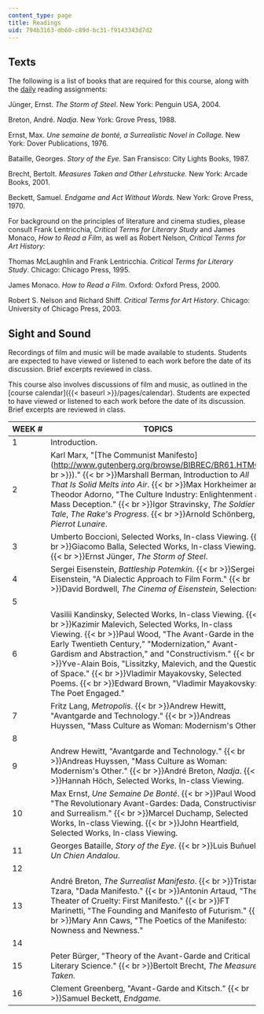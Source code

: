 ```yaml
---
content_type: page
title: Readings
uid: 794b3163-db60-c89d-bc31-f9143343d7d2
---
```


Texts
-----

The following is a list of books that are required for this course, along with the [daily](#daily) reading assignments:

Jünger, Ernst. _The Storm of Steel_. New York: Penguin USA, 2004.

Breton, André. _Nadja_. New York: Grove Press, 1988.

Ernst, Max. _Une semaine de bonté, a Surrealistic Novel in Collage._ New York: Dover Publications, 1976.

Bataille, Georges. _Story of the Eye._ San Fransisco: City Lights Books, 1987.

Brecht, Bertolt. _Measures Taken and Other Lehrstucke._ New York: Arcade Books, 2001.

Beckett, Samuel. _Endgame and Act Without Words._ New York: Grove Press, 1970.

For background on the principles of literature and cinema studies, please consult Frank Lentricchia, _Critical Terms for Literary Study_ and James Monaco, _How to Read a Film_, as well as Robert Nelson, _Critical Terms for Art History:_  
  
Thomas McLaughlin and Frank Lentricchia. _Critical Terms for Literary Study_. Chicago: Chicago Press, 1995.

James Monaco. _How to Read a Film_. Oxford: Oxford Press, 2000.

Robert S. Nelson and Richard Shiff. _Critical Terms for Art History_. Chicago: University of Chicago Press, 2003.

Sight and Sound
---------------

Recordings of film and music will be made available to students. Students are expected to have viewed or listened to each work before the date of its discussion. Brief excerpts reviewed in class.

This course also involves discussions of film and music, as outlined in the [course calendar]({{< baseurl >}}/pages/calendar). Students are expected to have viewed or listened to each work before the date of its discussion. Brief excerpts are reviewed in class.

| WEEK # | TOPICS |
| --- | --- |
| 1 | Introduction. |
| 2 | Karl Marx, "[The Communist Manifesto](http://www.gutenberg.org/browse/BIBREC/BR61.HTM{{< br >}})."  {{< br >}}Marshall Berman, Introduction to _All That Is Solid Melts into Air_.  {{< br >}}Max Horkheimer and Theodor Adorno, "The Culture Industry: Enlightenment as Mass Deception."  {{< br >}}Igor Stravinsky, _The Soldier's Tale_, _The Rake's Progress_.  {{< br >}}Arnold Schönberg, _Pierrot Lunaire_. |
| 3 | Umberto Boccioni, Selected Works, In-class Viewing.  {{< br >}}Giacomo Balla, Selected Works, In-class Viewing.  {{< br >}}Ernst Jünger, _The Storm of Steel_. |
| 4 | Sergei Eisenstein, _Battleship Potemkin_.  {{< br >}}Sergei Eisenstein, "A Dialectic Approach to Film Form."  {{< br >}}David Bordwell, _The Cinema of Eisenstein_, Selections. |
| 5 | &nbsp; |
| 6 | Vasilii Kandinsky, Selected Works, In-class Viewing.  {{< br >}}Kazimir Malevich, Selected Works, In-class Viewing.  {{< br >}}Paul Wood, "The Avant-Garde in the Early Twentieth Century," "Modernization," Avant-Gardism and Abstraction," and "Constructivism."  {{< br >}}Yve-Alain Bois, "Lissitzky, Malevich, and the Question of Space."  {{< br >}}Vladimir Mayakovsky, Selected Poems.  {{< br >}}Edward Brown, "Vladimir Mayakovsky: The Poet Engaged." |
| 7 | Fritz Lang, _Metropolis_.  {{< br >}}Andrew Hewitt, "Avantgarde and Technology."  {{< br >}}Andreas Huyssen, "Mass Culture as Woman: Modernism's Other." |
| 8 | &nbsp; |
| 9 | Andrew Hewitt, "Avantgarde and Technology."  {{< br >}}Andreas Huyssen, "Mass Culture as Woman: Modernism's Other."  {{< br >}}André Breton, _Nadja_.  {{< br >}}Hannah Höch, Selected Works, In-class Viewing. |
| 10 | Max Ernst, _Une Semaine De Bonté_.  {{< br >}}Paul Wood, "The Revolutionary Avant-Gardes: Dada, Constructivism, and Surrealism."  {{< br >}}Marcel Duchamp, Selected Works, In-class Viewing.  {{< br >}}John Heartfield, Selected Works, In-class Viewing. |
| 11 | Georges Bataille, _Story of the Eye_.  {{< br >}}Luis Buñuel, _Un Chien Andalou_. |
| 12 | &nbsp; |
| 13 | André Breton, _The Surrealist Manifesto_.  {{< br >}}Tristan Tzara, "Dada Manifesto."  {{< br >}}Antonin Artaud, "The Theater of Cruelty: First Manifesto."  {{< br >}}FT Marinetti, "The Founding and Manifesto of Futurism."  {{< br >}}Mary Ann Caws, "The Poetics of the Manifesto: Nowness and Newness." |
| 14 | &nbsp; |
| 15 | Peter Bürger, "Theory of the Avant-Garde and Critical Literary Science."  {{< br >}}Bertolt Brecht, _The Measures Taken._ |
| 16 | Clement Greenberg, "Avant-Garde and Kitsch."  {{< br >}}Samuel Beckett, _Endgame._